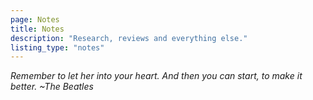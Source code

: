 ```yaml
---
page: Notes
title: Notes
description: "Research, reviews and everything else."
listing_type: "notes"
---
```


<i>
Remember to let her into your heart. And then you can start, to make it better. ~The Beatles
</i>
